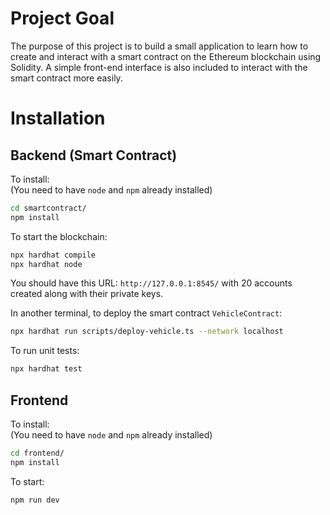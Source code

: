 # Project Goal

The purpose of this project is to build a small application to learn how to create and interact with a smart contract on the Ethereum blockchain using Solidity.
A simple front-end interface is also included to interact with the smart contract more easily.

# Installation

## Backend (Smart Contract)

To install:  
(You need to have `node` and `npm` already installed)
```bash
cd smartcontract/
npm install
```

To start the blockchain:  
```bash
npx hardhat compile
npx hardhat node
```

You should have this URL: `http://127.0.0.1:8545/` with 20 accounts created along with their private keys.

In another terminal, to deploy the smart contract `VehicleContract`:  
```bash
npx hardhat run scripts/deploy-vehicle.ts --network localhost
```

To run unit tests:  
```bash
npx hardhat test
```

## Frontend

To install:  
(You need to have `node` and `npm` already installed)
```bash
cd frontend/
npm install
```

To start:  
```bash
npm run dev
```
